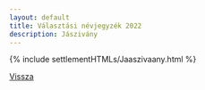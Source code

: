```yaml
---
layout: default
title: Választási névjegyzék 2022
description: Jászivány
---
```


{% include settlementHTMLs/Jaaszivaany.html %}

[Vissza](./)